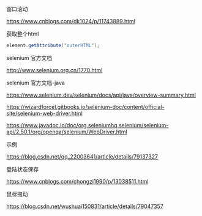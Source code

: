 窗口滚动

https://www.cnblogs.com/dk1024/p/11743889.html



获取整个html

```java
element.getAttribute("outerHTML");
```



selenium 官方文档

http://www.selenium.org.cn/1770.html

 selenium 官方文档-java

https://www.selenium.dev/selenium/docs/api/java/overview-summary.html

https://wizardforcel.gitbooks.io/selenium-doc/content/official-site/selenium-web-driver.html

https://www.javadoc.io/doc/org.seleniumhq.selenium/selenium-api/2.50.1/org/openqa/selenium/WebDriver.html



示例

https://blog.csdn.net/qq_22003641/article/details/79137327



登陆状态保存

https://www.cnblogs.com/chongzi1990/p/13038511.html

 

鼠标拖动

https://blog.csdn.net/wushuai150831/article/details/79047357